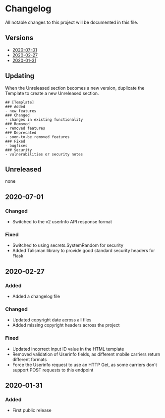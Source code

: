 # Changelog
All notable changes to this project will be documented in this file.

## Versions
- [2020-07-01](#2020-07-01)
- [2020-02-27](#2020-02-27)
- [2020-01-31](#2020-01-31)

## Updating
When the Unreleased section becomes a new version, duplicate the Template to create a new Unreleased section.
```
## [Template]
### Added
- new features
### Changed
- changes in existing functionality
### Removed
- removed features
### Deprecated
- soon-to-be removed features
### Fixed
- bugfixes
### Security
- vulnerabilities or security notes
```

## Unreleased

none

## 2020-07-01
### Changed
- Switched to the v2 userInfo API response format

### Fixed
- Switched to using secrets.SystemRandom for security
- Added Talisman library to provide good standard security headers for Flask

## 2020-02-27
### Added
- Added a changelog file
### Changed
- Updated copyright date across all files
- Added missing copyright headers across the project
### Fixed
- Updated incorrect input ID value in the HTML template
- Removed validation of Userinfo fields, as different mobile carriers return different formats
- Force the Userinfo request to use an HTTP Get, as some carriers don't support POST requests to this endpoint

## 2020-01-31
### Added
- First public release
